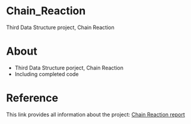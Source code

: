 # Chain_Reaction
Third Data Structure project, Chain Reaction

# About
* Third Data Structure porject, Chain Reaction
* Including completed code

# Reference
This link provides all information about the project:
[Chain Reaction report](https://github.com/ChristianLin0420/Chain_Reaction/blob/master/107062240_Report.pdf)
